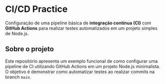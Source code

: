 # CI/CD Practice

Configuração de uma pipeline básica de **integração contínua (CI)** com **GitHub Actions** para realizar testes automatizados em um projeto simples de Node.js.

##  Sobre o projeto

Este repositório apresenta um exemplo funcional de como configurar uma pipeline de CI utilizando GitHub Actions em um projeto Node.js minimalista. O objetivo é demonstrar como automatizar testes ao realizar commits na branch `main`.
